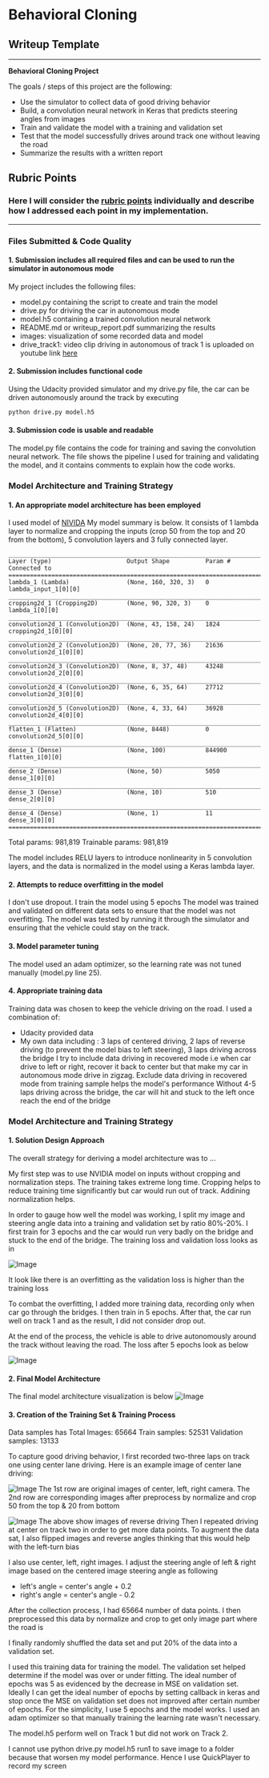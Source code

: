 # **Behavioral Cloning** 

## Writeup Template


---

**Behavioral Cloning Project**

The goals / steps of this project are the following:
* Use the simulator to collect data of good driving behavior
* Build, a convolution neural network in Keras that predicts steering angles from images
* Train and validate the model with a training and validation set
* Test that the model successfully drives around track one without leaving the road
* Summarize the results with a written report


[//]: # (Image References)

[image1]: ./images/model.png "Model Visualization"
[image2]: ./images/loss_3epochs.png "Loss after 3 epochs"
[image3]: ./images/loss_5epochs.png "Loss after 5 epochs"
[image4]: ./images/driving_central.png "Driving at Center Image"
[image5]: ./images/driving_reverse.png "Driving Reverse Image"


## Rubric Points
### Here I will consider the [rubric points](https://review.udacity.com/#!/rubrics/432/view) individually and describe how I addressed each point in my implementation.  

---
### Files Submitted & Code Quality

#### 1. Submission includes all required files and can be used to run the simulator in autonomous mode

My project includes the following files:
* model.py containing the script to create and train the model
* drive.py for driving the car in autonomous mode
* model.h5 containing a trained convolution neural network 
* README.md or writeup_report.pdf summarizing the results
* images: visualization of some recorded data and model
* drive_track1: video clip driving in autonomous of track 1 is uploaded on youtube link [here](https://youtu.be/fArwvZ_fpmI)

#### 2. Submission includes functional code
Using the Udacity provided simulator and my drive.py file, the car can be driven autonomously around the track by executing 
```sh
python drive.py model.h5
```

#### 3. Submission code is usable and readable

The model.py file contains the code for training and saving the convolution neural network. The file shows the pipeline I used for training and validating the model, and it contains comments to explain how the code works.

### Model Architecture and Training Strategy

#### 1. An appropriate model architecture has been employed

I used model of [NIVIDA](https://devblogs.nvidia.com/parallelforall/deep-learning-self-driving-cars/)
My model summary is below. 
It consists of 1 lambda layer to normalize and cropping the inputs (crop 50 from the top and 20 from the bottom), 5 convolution layers and 3 fully connected layer.

```
_____________________________________________________________________________________________
Layer (type)                     Output Shape          Param #     Connected to                     
====================================================================================================
lambda_1 (Lambda)                (None, 160, 320, 3)   0           lambda_input_1[0][0]             
____________________________________________________________________________________________________
cropping2d_1 (Cropping2D)        (None, 90, 320, 3)    0           lambda_1[0][0]                   
____________________________________________________________________________________________________
convolution2d_1 (Convolution2D)  (None, 43, 158, 24)   1824        cropping2d_1[0][0]               
____________________________________________________________________________________________________
convolution2d_2 (Convolution2D)  (None, 20, 77, 36)    21636       convolution2d_1[0][0]            
____________________________________________________________________________________________________
convolution2d_3 (Convolution2D)  (None, 8, 37, 48)     43248       convolution2d_2[0][0]            
____________________________________________________________________________________________________
convolution2d_4 (Convolution2D)  (None, 6, 35, 64)     27712       convolution2d_3[0][0]            
____________________________________________________________________________________________________
convolution2d_5 (Convolution2D)  (None, 4, 33, 64)     36928       convolution2d_4[0][0]            
____________________________________________________________________________________________________
flatten_1 (Flatten)              (None, 8448)          0           convolution2d_5[0][0]            
____________________________________________________________________________________________________
dense_1 (Dense)                  (None, 100)           844900      flatten_1[0][0]                  
____________________________________________________________________________________________________
dense_2 (Dense)                  (None, 50)            5050        dense_1[0][0]                    
____________________________________________________________________________________________________
dense_3 (Dense)                  (None, 10)            510         dense_2[0][0]                    
____________________________________________________________________________________________________
dense_4 (Dense)                  (None, 1)             11          dense_3[0][0]                    
====================================================================================================
```
Total params: 981,819
Trainable params: 981,819

The model includes RELU layers to introduce nonlinearity in 5 convolution layers, and the data is normalized in the model using a Keras lambda layer.

#### 2. Attempts to reduce overfitting in the model

I don't use dropout. I train the model using 5 epochs
The model was trained and validated on different data sets to ensure that the model was not overfitting. The model was tested by running it through the simulator and ensuring that the vehicle could stay on the track.


#### 3. Model parameter tuning

The model used an adam optimizer, so the learning rate was not tuned manually (model.py line 25).

#### 4. Appropriate training data

Training data was chosen to keep the vehicle driving on the road. I used a combination of:
* Udacity provided data
* My own data including : 3 laps of centered driving, 2 laps of reverse driving (to prevent the model bias to left steering), 3 laps driving across the bridge
I try to include data driving in recovered mode i.e when car drive to left or right, recover it back to center but that make my car in autonomous mode drive in zigzag. Exclude data driving in recovered mode from training sample helps the model's performance
Without 4-5 laps driving across the bridge, the car will hit and stuck to the left once reach the end of the bridge 


### Model Architecture and Training Strategy

#### 1. Solution Design Approach

The overall strategy for deriving a model architecture was to ...

My first step was to use NVIDIA model on inputs without cropping and normalization steps. The training takes extreme long time. Cropping helps to reduce training time significantly but car would run out of track. Addining normalization helps. 

In order to gauge how well the model was working, I split my image and steering angle data into a training and validation set by ratio 80%-20%. I first train for 3 epochs and the car would run very badly on the bridge and stuck to the end of the bridge. The training loss and validation loss looks as in 

![Image][image2]

It look like there is an overfitting as the validation loss is higher than the training loss

To combat the overfitting, I added more training data, recording only when car go through the bridges. I then train in 5 epochs. After that, the car run well on track 1 and as the result, I did not consider drop out.

At the end of the process, the vehicle is able to drive autonomously around the track without leaving the road. The loss after 5 epochs look as below

![Image][image3]

#### 2. Final Model Architecture
The final model architecture visualization is below
![Image][image1]

#### 3. Creation of the Training Set & Training Process

Data samples has
Total Images: 65664
Train samples: 52531
Validation samples: 13133

To capture good driving behavior, I first recorded two-three laps on track one using center lane driving. Here is an example image of center lane driving:

![Image][image4]
The 1st row are original images of center, left, right camera. The 2nd row are corresponding images after preprocess by normalize and crop 50 from the top & 20 from bottom

![Image][image5]
The above show images of reverse driving
Then I repeated driving at center on track two in order to get more data points.
To augment the data sat, I also flipped images and reverse angles thinking that this would help with the left-turn bias

 I also use center, left, right images. I adjust the steering angle of left & right image based on the centered image steering angle as following
 * left's angle = center's angle + 0.2
 * right's angle = center's angle - 0.2

After the collection process, I had 65664 number of data points. I then preprocessed this data by normalize and crop to get only image part where the road is

I finally randomly shuffled the data set and put 20% of the data into a validation set. 

I used this training data for training the model. The validation set helped determine if the model was over or under fitting. The ideal number of epochs was 5 as evidenced by the decrease in MSE on validation set. Ideally I can get the ideal number of epochs by setting callback in keras and stop once the MSE on validation set does not improved after certain number of epochs. For the simplicity, I use 5 epochs and the model works. I used an adam optimizer so that manually training the learning rate wasn't necessary.

The model.h5 perform well on Track 1 but did not work on Track 2.

I cannot use python drive.py model.h5 run1 to save image to a folder because that worsen my model performance. Hence I use QuickPlayer to record my screen
